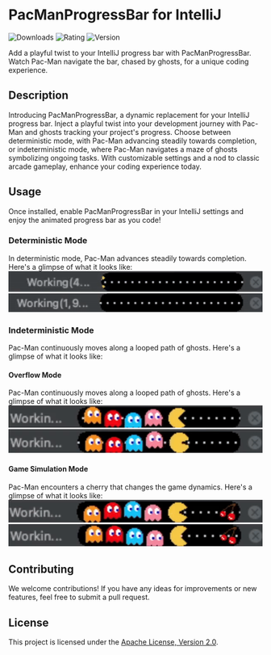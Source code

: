 # PacManProgressBar for IntelliJ

![Downloads](https://img.shields.io/jetbrains/plugin/d/23967)
![Rating](https://img.shields.io/jetbrains/plugin/r/rating/23967)
![Version](https://img.shields.io/jetbrains/plugin/v/23967)

Add a playful twist to your IntelliJ progress bar with PacManProgressBar. Watch Pac-Man navigate the bar, chased by ghosts, for a unique coding experience.

## Description
Introducing PacManProgressBar, a dynamic replacement for your IntelliJ progress bar. Inject a playful twist into your development journey with Pac-Man and 
ghosts tracking your project's progress. Choose between deterministic mode, with Pac-Man advancing steadily towards completion, or indeterministic mode, where 
Pac-Man navigates a maze of ghosts symbolizing ongoing tasks. With customizable settings and a nod to classic arcade gameplay, enhance your coding experience 
today.

## Usage
Once installed, enable PacManProgressBar in your IntelliJ settings and enjoy the animated progress bar as you code!

### Deterministic Mode
In deterministic mode, Pac-Man advances steadily towards completion. Here's a glimpse of what it looks like:
![Deterministic Mode with animated Dots](./readMeImages/DBarAD.gif)
![Deterministic Mode without animated Dots](./readMeImages/DBarNAD.gif)

### Indeterministic Mode
Pac-Man continuously moves along a looped path of ghosts. Here's a glimpse of what it looks like:

#### Overflow Mode
Pac-Man continuously moves along a looped path of ghosts. Here's a glimpse of what it looks like:
![Overflow Mode with animated Dots](./readMeImages/IBarAD.gif)
![Overflow Mode without animated Dots](./readMeImages/IBarNAD.gif)

#### Game Simulation Mode
Pac-Man encounters a cherry that changes the game dynamics. Here's a glimpse of what it looks like:
![Game Simulation Mode with animated Dots](./readMeImages/IBar2AD.gif)
![Game Simulation Mode without animated Dots](./readMeImages/IBar2NAD.gif)

## Contributing
We welcome contributions! If you have any ideas for improvements or new features, feel free to submit a pull request.

## License
This project is licensed under the [Apache License, Version 2.0](LICENSE).